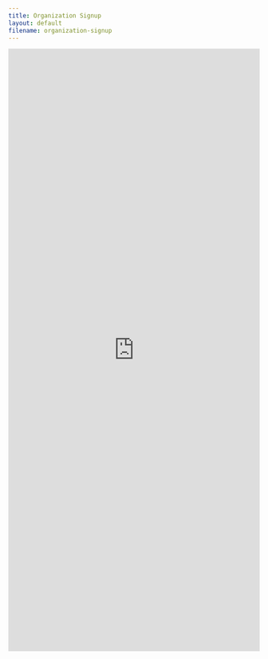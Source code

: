 ```yaml
---
title: Organization Signup
layout: default
filename: organization-signup
--- 
```

<script
  src="https://code.jquery.com/jquery-3.4.1.min.js"
  integrity="sha256-CSXorXvZcTkaix6Yvo6HppcZGetbYMGWSFlBw8HfCJo="
  crossorigin="anonymous"></script>
<iframe src="https://docs.google.com/forms/d/e/1FAIpQLSdk-yQUjFZosHWyZM74gypQugesnFLZORZy5ARFM_lVSwO5Ug/viewform?embedded=true" width="100%" height="1210" frameborder="0" marginheight="0" marginwidth="0">Loading…</iframe>
<script>jQuery('iframe').on('load', function(){jQuery('html,body').animate({scrollTop: 0}, 'slow');});</script>

